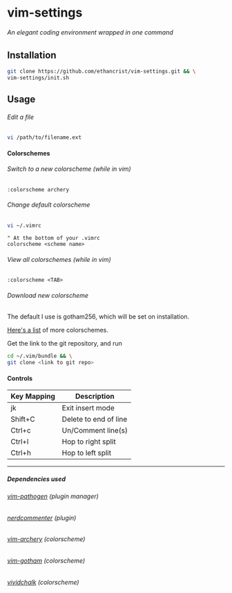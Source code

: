 # vim-settings
###### An elegant coding environment wrapped in one command

## Installation
```bash
git clone https://github.com/ethancrist/vim-settings.git && \
vim-settings/init.sh
```

## Usage
###### Edit a file
```bash
vi /path/to/filename.ext
```

#### Colorschemes
###### Switch to a new colorscheme (while in vim)
```vim
:colorscheme archery 
```
###### Change default colorscheme
```bash
vi ~/.vimrc
```
```vim
" At the bottom of your .vimrc
colorscheme <scheme name>
```
###### View all colorschemes (while in vim)
```vim
:colorscheme <TAB>
```
###### Download new colorscheme
The default I use is gotham256, which will be set on installation.

[Here's a list](https://github.com/rafi/awesome-vim-colorschemes) of more colorschemes.

Get the link to the git repository, and run
```bash
cd ~/.vim/bundle && \
git clone <link to git repo>
```

#### Controls
| Key Mapping | Description |
| ------------- | ------------- |
| jk | Exit insert mode |
| Shift+C | Delete to end of line |
| Ctrl+c | Un/Comment line(s) | 
| Ctrl+l | Hop to right split |
| Ctrl+h | Hop to left split | 

<hr>

##### Dependencies used
###### [vim-pathogen](https://github.com/tpope/vim-pathogen) (plugin manager)
###### [nerdcommenter](https://github.com/scrooloose/nerdcommenter.git) (plugin)
###### [vim-archery](https://github.com/Badacadabra/vim-archery.git) (colorscheme)
###### [vim-gotham](https://github.com/whatyouhide/vim-gotham.git) (colorscheme)
###### [vividchalk](https://github.com/tpope/vim-vividchalk.git) (colorscheme)
